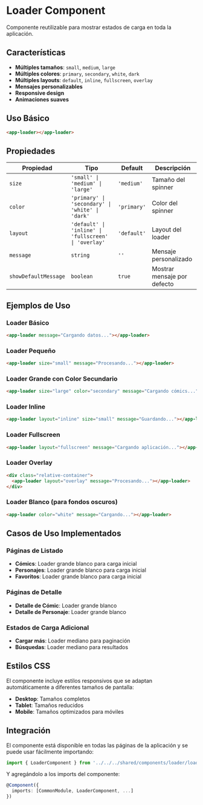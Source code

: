 # Loader Component

Componente reutilizable para mostrar estados de carga en toda la aplicación.

## Características

- **Múltiples tamaños**: `small`, `medium`, `large`
- **Múltiples colores**: `primary`, `secondary`, `white`, `dark`
- **Múltiples layouts**: `default`, `inline`, `fullscreen`, `overlay`
- **Mensajes personalizables**
- **Responsive design**
- **Animaciones suaves**

## Uso Básico

```html
<app-loader></app-loader>
```

## Propiedades

| Propiedad | Tipo | Default | Descripción |
|-----------|------|---------|-------------|
| `size` | `'small' \| 'medium' \| 'large'` | `'medium'` | Tamaño del spinner |
| `color` | `'primary' \| 'secondary' \| 'white' \| 'dark'` | `'primary'` | Color del spinner |
| `layout` | `'default' \| 'inline' \| 'fullscreen' \| 'overlay'` | `'default'` | Layout del loader |
| `message` | `string` | `''` | Mensaje personalizado |
| `showDefaultMessage` | `boolean` | `true` | Mostrar mensaje por defecto |

## Ejemplos de Uso

### Loader Básico
```html
<app-loader message="Cargando datos..."></app-loader>
```

### Loader Pequeño
```html
<app-loader size="small" message="Procesando..."></app-loader>
```

### Loader Grande con Color Secundario
```html
<app-loader size="large" color="secondary" message="Cargando cómics..."></app-loader>
```

### Loader Inline
```html
<app-loader layout="inline" size="small" message="Guardando..."></app-loader>
```

### Loader Fullscreen
```html
<app-loader layout="fullscreen" message="Cargando aplicación..."></app-loader>
```

### Loader Overlay
```html
<div class="relative-container">
  <app-loader layout="overlay" message="Procesando..."></app-loader>
</div>
```

### Loader Blanco (para fondos oscuros)
```html
<app-loader color="white" message="Cargando..."></app-loader>
```

## Casos de Uso Implementados

### Páginas de Listado
- **Cómics**: Loader grande blanco para carga inicial
- **Personajes**: Loader grande blanco para carga inicial
- **Favoritos**: Loader grande blanco para carga inicial

### Páginas de Detalle
- **Detalle de Cómic**: Loader grande blanco
- **Detalle de Personaje**: Loader grande blanco

### Estados de Carga Adicional
- **Cargar más**: Loader mediano para paginación
- **Búsquedas**: Loader mediano para resultados

## Estilos CSS

El componente incluye estilos responsivos que se adaptan automáticamente a diferentes tamaños de pantalla:

- **Desktop**: Tamaños completos
- **Tablet**: Tamaños reducidos
- **Mobile**: Tamaños optimizados para móviles

## Integración

El componente está disponible en todas las páginas de la aplicación y se puede usar fácilmente importando:

```typescript
import { LoaderComponent } from '../../../shared/components/loader/loader.component';
```

Y agregándolo a los imports del componente:

```typescript
@Component({
  imports: [CommonModule, LoaderComponent, ...]
})
```
